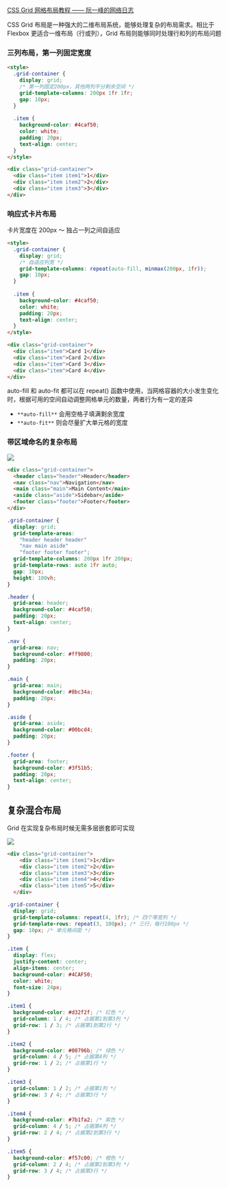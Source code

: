 [CSS Grid 网格布局教程 —— 阮一峰的网络日志](http://ruanyifeng.com/blog/2019/03/grid-layout-tutorial.html)

CSS Grid 布局是一种强大的二维布局系统，能够处理复杂的布局需求。相比于 Flexbox 更适合一维布局（行或列），Grid 布局则能够同时处理行和列的布局问题

### 三列布局，第一列固定宽度
```html
<style>
  .grid-container {
    display: grid;
    /* 第一列固定200px，其他两列平分剩余空间 */
    grid-template-columns: 200px 1fr 1fr;
    gap: 10px;
  }
  
  .item {
    background-color: #4caf50;
    color: white;
    padding: 20px;
    text-align: center;
  }
</style>

<div class="grid-container">
  <div class="item item1">1</div>
  <div class="item item2">2</div>
  <div class="item item3">3</div>
</div>
```

### 响应式卡片布局
卡片宽度在 200px ～ 独占一列之间自适应

```html
<style>
  .grid-container {
    display: grid;
    /* 自适应列宽 */
    grid-template-columns: repeat(auto-fill, minmax(200px, 1fr)); 
    gap: 10px;
  }
  
  .item {
    background-color: #4caf50;
    color: white;
    padding: 20px;
    text-align: center;
  }
</style>

<div class="grid-container">
  <div class="item">Card 1</div>
  <div class="item">Card 2</div>
  <div class="item">Card 3</div>
  <div class="item">Card 4</div>
</div>
```

auto-fill 和 auto-fit 都可以在 repeat() 函数中使用，当网格容器的大小发生变化时，根据可用的空间自动调整网格单元的数量，两者行为有一定的差异

+ `**auto-fill**` 会用空格子填满剩余宽度
+ `**auto-fit**` 则会尽量扩大单元格的宽度

### 带区域命名的复杂布局
![](https://cdn.nlark.com/yuque/0/2024/png/87727/1721548674790-60ddfda0-a2de-4f36-a4ef-ee40eae89c74.png)

```html
<div class="grid-container">
  <header class="header">Header</header>
  <nav class="nav">Navigation</nav>
  <main class="main">Main Content</main>
  <aside class="aside">Sidebar</aside>
  <footer class="footer">Footer</footer>
</div>
```

```css
.grid-container {
  display: grid;
  grid-template-areas:
    "header header header"
    "nav main aside"
    "footer footer footer";
  grid-template-columns: 200px 1fr 200px;
  grid-template-rows: auto 1fr auto;
  gap: 10px;
  height: 100vh;
}

.header {
  grid-area: header;
  background-color: #4caf50;
  padding: 20px;
  text-align: center;
}

.nav {
  grid-area: nav;
  background-color: #ff9800;
  padding: 20px;
}

.main {
  grid-area: main;
  background-color: #8bc34a;
  padding: 20px;
}

.aside {
  grid-area: aside;
  background-color: #00bcd4;
  padding: 20px;
}

.footer {
  grid-area: footer;
  background-color: #3f51b5;
  padding: 20px;
  text-align: center;
}
```

## 复杂混合布局
Grid 在实现复杂布局时候无需多层嵌套即可实现

![](https://cdn.nlark.com/yuque/0/2024/png/87727/1721548841597-becc7a43-93b6-4265-bed6-d83f581c37dd.png)

```html
<div class="grid-container">
    <div class="item item1">1</div>
    <div class="item item2">2</div>
    <div class="item item3">3</div>
    <div class="item item4">4</div>
    <div class="item item5">5</div>
  </div>
```

```css
.grid-container {
  display: grid;
  grid-template-columns: repeat(4, 1fr); /* 四个等宽列 */
  grid-template-rows: repeat(3, 100px); /* 三行，每行100px */
  gap: 10px; /* 单元格间距 */
}

.item {
  display: flex;
  justify-content: center;
  align-items: center;
  background-color: #4CAF50;
  color: white;
  font-size: 24px;
}

.item1 {
  background-color: #d32f2f; /* 红色 */
  grid-column: 1 / 4; /* 占据第1到第3列 */
  grid-row: 1 / 3; /* 占据第1到第2行 */
}

.item2 {
  background-color: #00796b; /* 绿色 */
  grid-column: 4 / 5; /* 占据第4列 */
  grid-row: 1 / 2; /* 占据第1行 */
}

.item3 {
  grid-column: 1 / 2; /* 占据第1列 */
  grid-row: 3 / 4; /* 占据第3行 */
}

.item4 {
  background-color: #7b1fa2; /* 紫色 */
  grid-column: 4 / 5; /* 占据第4列 */
  grid-row: 2 / 4; /* 占据第2到第3行 */
}

.item5 {
  background-color: #f57c00; /* 橙色 */
  grid-column: 2 / 4; /* 占据第2到第3列 */
  grid-row: 3 / 4; /* 占据第3行 */
}
```

